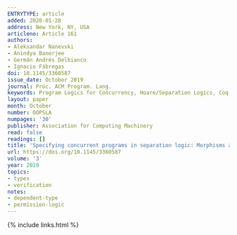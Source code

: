 ```yaml
---
ENTRYTYPE: article
added: 2020-01-28
address: New York, NY, USA
articleno: Article 161
authors:
- Aleksandar Nanevski
- Anindya Banerjee
- Germán Andrés Delbianco
- Ignacio Fábregas
doi: 10.1145/3360587
issue_date: October 2019
journal: Proc. ACM Program. Lang.
keywords: Program Logics for Concurrency, Hoare/Separation Logics, Coq
layout: paper
month: October
number: OOPSLA
numpages: '30'
publisher: Association for Computing Machinery
read: false
readings: []
title: 'Specifying concurrent programs in separation logic: Morphisms and simulations'
url: https://doi.org/10.1145/3360587
volume: '3'
year: 2019
topics:
- types
- verification
notes:
- dependent-type
- permission-logic
---
```


{% include links.html %}
